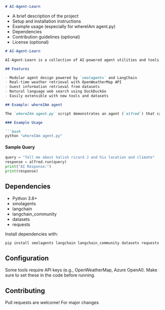 
```markdown
# AI-Agent-Learn
```
- A brief description of the project
- Setup and installation instructions
- Example usage (especially for whereIAm agent.py)
- Dependencies
- Contribution guidelines (optional)
- License (optional)


```markdown
# AI-Agent-Learn

AI-Agent-Learn is a collection of AI-powered agent utilities and tools, including code agents, search tools, and data retrievers. This project demonstrates how to build and compose modular AI agents for a variety of information gathering tasks.

## Features

- Modular agent design powered by `smolagents` and LangChain
- Real-time weather retrieval with OpenWeatherMap API
- Guest information retrieval from datasets
- Natural language web search using DuckDuckGo
- Easily extensible with new tools and datasets

## Example: whereIAm agent

The `whereIAm agent.py` script demonstrates an agent (`alfred`) that can answer complex queries by combining tools for weather, search, and guest info.

### Example Usage

```bash
python "whereIAm agent.py"
```

#### Sample Query

```python
query = "Tell me about halish ricard J and his location and climate"
response = alfred.run(query)
print("AI Response:")
print(response)
```

## Dependencies

- Python 3.8+
- smolagents
- langchain
- langchain_community
- datasets
- requests

Install dependencies with:

```bash
pip install smolagents langchain langchain_community datasets requests
```

## Configuration

Some tools require API keys (e.g., OpenWeatherMap, Azure OpenAI). Make sure to set these in the code before running.

## Contributing

Pull requests are welcome! For major changes
